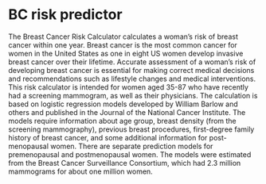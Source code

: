 # BC risk predictor
The Breast Cancer Risk Calculator calculates a woman’s risk of breast cancer within one year. Breast cancer is the most common cancer for women in the United States as one in eight US women develop invasive breast cancer over their lifetime. Accurate assessment of a woman’s risk of developing breast cancer is essential for making correct medical decisions and recommendations such as lifestyle changes and medical interventions.
This risk calculator is intended for women aged 35-87 who have recently had a screening mammogram, as well as their physicians. The calculation is based on logistic regression models developed by William Barlow and others and published in the Journal of the National Cancer Institute. The models require information about age group, breast density (from the screening mammography), previous breast procedures, first-degree family history of breast cancer, and some additional information for post-menopausal women. There are separate prediction models for premenopausal and postmenopausal women. The models were estimated from the Breast Cancer Surveillance Consortium, which had 2.3 million mammograms for about one million women.


